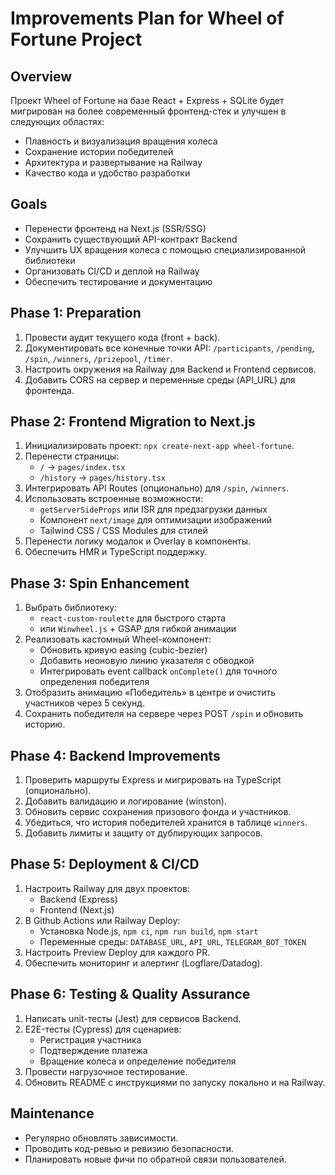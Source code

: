 # Improvements Plan for Wheel of Fortune Project

## Overview
Проект Wheel of Fortune на базе React + Express + SQLite будет мигрирован на более современный фронтенд-стек и улучшен в следующих областях:
- Плавность и визуализация вращения колеса
- Сохранение истории победителей
- Архитектура и развертывание на Railway
- Качество кода и удобство разработки

## Goals
- Перенести фронтенд на Next.js (SSR/SSG)
- Сохранить существующий API-контракт Backend
- Улучшить UX вращения колеса с помощью специализированной библиотеки
- Организовать CI/CD и деплой на Railway
- Обеспечить тестирование и документацию

## Phase 1: Preparation
1. Провести аудит текущего кода (front + back).
2. Документировать все конечные точки API: `/participants`, `/pending`, `/spin`, `/winners`, `/prizepool`, `/timer`.
3. Настроить окружения на Railway для Backend и Frontend сервисов.
4. Добавить CORS на сервер и переменные среды (API_URL) для фронтенда.

## Phase 2: Frontend Migration to Next.js
1. Инициализировать проект: `npx create-next-app wheel-fortune`.
2. Перенести страницы:
   - `/` → `pages/index.tsx`
   - `/history` → `pages/history.tsx`
3. Интегрировать API Routes (опционально) для `/spin`, `/winners`.
4. Использовать встроенные возможности:
   - `getServerSideProps` или ISR для предзагрузки данных
   - Компонент `next/image` для оптимизации изображений
   - Tailwind CSS / CSS Modules для стилей
5. Перенести логику модалок и Overlay в компоненты.
6. Обеспечить HMR и TypeScript поддержку.

## Phase 3: Spin Enhancement
1. Выбрать библиотеку:
   - `react-custom-roulette` для быстрого старта
   - или `Winwheel.js` + GSAP для гибкой анимации
2. Реализовать кастомный Wheel-компонент:
   - Обновить кривую easing (cubic-bezier)
   - Добавить неоновую линию указателя с обводкой
   - Интегрировать event callback `onComplete()` для точного определения победителя
3. Отобразить анимацию «Победитель» в центре и очистить участников через 5 секунд.
4. Сохранить победителя на сервере через POST `/spin` и обновить историю.

## Phase 4: Backend Improvements
1. Проверить маршруты Express и мигрировать на TypeScript (опционально).
2. Добавить валидацию и логирование (winston).
3. Обновить сервис сохранения призового фонда и участников.
4. Убедиться, что история победителей хранится в таблице `winners`.
5. Добавить лимиты и защиту от дублирующих запросов.

## Phase 5: Deployment & CI/CD
1. Настроить Railway для двух проектов:
   - Backend (Express)
   - Frontend (Next.js)
2. В Github Actions или Railway Deploy:
   - Установка Node.js, `npm ci`, `npm run build`, `npm start`
   - Переменные среды: `DATABASE_URL`, `API_URL`, `TELEGRAM_BOT_TOKEN`
3. Настроить Preview Deploy для каждого PR.
4. Обеспечить мониторинг и алертинг (Logflare/Datadog).

## Phase 6: Testing & Quality Assurance
1. Написать unit-тесты (Jest) для сервисов Backend.
2. E2E-тесты (Cypress) для сценариев:
   - Регистрация участника
   - Подтверждение платежа
   - Вращение колеса и определение победителя
3. Провести нагрузочное тестирование.
4. Обновить README с инструкциями по запуску локально и на Railway.

## Maintenance
- Регулярно обновлять зависимости.
- Проводить код-ревью и ревизию безопасности.
- Планировать новые фичи по обратной связи пользователей.
